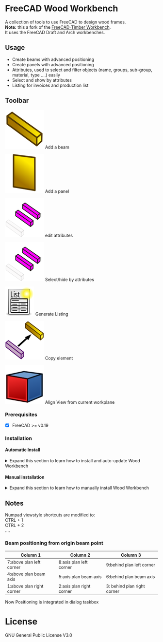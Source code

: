 # FreeCAD Wood Workbench

A collection of tools to use FreeCAD to design wood frames.  
**Note:** this a fork of the [FreeCAD-Timber Workbench][Timber-Workbench].  
It uses the FreeCAD Draft and Arch workbenches.

[Timber-Workbench]: https://github.com/j-wiedemann/FreeCAD-Timber/

## Usage
- Create beams with advanced positioning
- Create panels with advanced positioning
- Attributes, used to select and filter objects (name, groups, sub-group, material, type ....) easily
- Select and show by attributes
- Listing for invoices and production list

## Toolbar

![WFrameBeam](Resources/icons/WFrameBeam.svg)  Add a beam

![WFramePanel](Resources/icons/WFramePanel.svg)  Add a panel

![WFAttrEdit](Resources/icons/WFSelectAttr.svg)   edit attributes 

![WFSelectAttr](Resources/icons/WFSelectAttr.svg)  Select/hide by attributes 

![WFrame_Listing](Resources/icons/WFrame_Listing.svg)  Generate Listing

![WFCopy](Resources/icons/WFCopy.svg)  Copy element

![AlignViewWPlane](Resources/icons/AlignViewWPlane.svg)  Align View from current workplane




### Prerequisites
- [x] FreeCAD >= v0.19

### Installation

#### Automatic Install
<details>
  <summary>Expand this section to learn how to install and auto-update Wood Workbench</summary>
  
Use FreeCAD's built-in Addon-Manager. It requires a one-time setup and then updates seamlessly afterwards.
1. Start FreeCAD
2. Go to **Tools > Addon Manager**  
3. Click on the _Configure_ button in the top right corner
4. Select the checkbox to _Automatically check for updates at start_
5. Add the Wood Workbench Github repo address in to the _Custom repositories (one per line)_ text box:  
`https://github.com/JeromeL63/Wood-Frame`
6. Press **OK**
7. Restart FreeCAD  
Result: You should see the Wood Workbench available in the Workbench drop-down menu.
</details>

#### Manual installation
<details>
  <summary>Expand this section to learn how to manually install Wood Workbench</summary>

```bash
cd ~/.FreeCAD/Mod
git clone https://github.com/JeromeL63/Wood-Frame
```

**Note:** To stay up-to-date with FreeCAD Wood Workench:  
```bash
cd ~/.FreeCAD/Mod
git fetch
```

**Note:** Make sure to restart FreeCAD after you install or update the Wood Workbench.
</details>

## Notes
Numpad viewstyle shortcuts are modified to:  
CTRL + 1  
CTRL + 2  
....  

### Beam positioning from origin beam point


Column 1 | Column 2 | Column 3 
--------------------------|--------------------------|---------------------------
7:above plan left corner | 8:axis  plan left corner | 9:behind plan left corner
4:above plan beam axis  | 5:axis plan beam axis | 6:behind plan beam axis
1:above plan right corner | 2:axis plan right corner | 3: behind plan right corner

Now Positioning is integrated in dialog taskbox

# License
GNU General Public License V3.0
